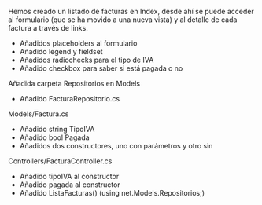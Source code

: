 Hemos creado un listado de facturas en Index, desde ahí se puede acceder
al formulario (que se ha movido a una nueva vista) y al detalle de cada
factura a través de links.

- Añadidos placeholders al formulario
- Añadido legend y fieldset
- Añadidos radiochecks para el tipo de IVA
- Añadido checkbox para saber si está pagada o no

Añadida carpeta Repositorios en Models

- Añadido FacturaRepositorio.cs

Models/Factura.cs

- Añadido string TipoIVA
- Añadido bool Pagada
- Añadidos dos constructores, uno con parámetros y otro sin

Controllers/FacturaController.cs

- Añadido tipoIVA al constructor
- Añadido pagada al constructor
- Añadido ListaFacturas() (using net.Models.Repositorios;)

